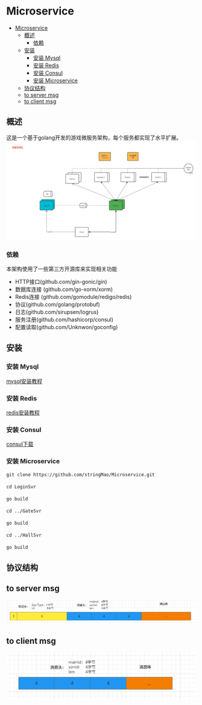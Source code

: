 # Microservice

- [Microservice](#microservice)
  - [概述](#概述)
    - [依赖](#依赖)
  - [安装](#安装)
    - [安装 Mysql](#安装-mysql)
    - [安装 Redis](#安装-redis)
    - [安装 Consul](#安装-consul)
    - [安装 Microservice](#安装-microservice)
  - [协议结构](#协议结构)
  - [to server msg](#to-server-msg)
  - [to client msg](#to-client-msg)
  


## 概述
  这是一个基于golang开发的游戏微服务架构，每个服务都实现了水平扩展。
![RUNOOB 图标](https://github.com/stringMao/SrcRepository/blob/main/%E5%BE%AE%E6%9C%8D%E5%8A%A1%E6%9E%B6%E6%9E%84.png)

### 依赖
  本架构使用了一些第三方开源库来实现相关功能
- HTTP接口(github.com/gin-gonic/gin)        
- 数据库连接 (github.com/go-xorm/xorm)
- Redis连接 (github.com/gomodule/redigo/redis)
- 协议(github.com/golang/protobuf)
- 日志(github.com/sirupsen/logrus)
- 服务注册(github.com/hashicorp/consul)
- 配置读取(github.com/Unknwon/goconfig)

## 安装

### 安装 Mysql
 [mysql安装教程](https://www.runoob.com/mysql/mysql-install.html)
### 安装 Redis
 [redis安装教程](https://www.runoob.com/redis/redis-install.html)
### 安装 Consul
[consul下载](https://www.consul.io/downloads.html )
### 安装 Microservice

```
git clone https://github.com/stringMao/Microservice.git

cd LoginSvr

go build

cd ../GateSvr

go build

cd ../HallSvr

go build

```

## 协议结构
## to server msg
![RUNOOB 图标](https://github.com/stringMao/SrcRepository/blob/main/%E5%BE%AE%E6%9C%8D%E5%8A%A1/toServerMsg.jpg)

## to client msg
![RUNOOB 图标](https://github.com/stringMao/SrcRepository/blob/main/%E5%BE%AE%E6%9C%8D%E5%8A%A1/toClientMsg.jpg)